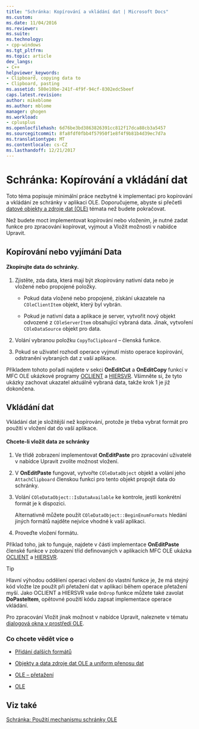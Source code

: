 ```yaml
---
title: "Schránka: Kopírování a vkládání dat | Microsoft Docs"
ms.custom: 
ms.date: 11/04/2016
ms.reviewer: 
ms.suite: 
ms.technology:
- cpp-windows
ms.tgt_pltfrm: 
ms.topic: article
dev_langs:
- C++
helpviewer_keywords:
- Clipboard, copying data to
- Clipboard, pasting
ms.assetid: 580e10be-241f-4f9f-94cf-8302edc5beef
caps.latest.revision: 
author: mikeblome
ms.author: mblome
manager: ghogen
ms.workload:
- cplusplus
ms.openlocfilehash: 6d76be3bd3863826391cc812f17dca88cb3a5457
ms.sourcegitcommit: 8fa8fdf0fbb4f57950f1e8f4f9b81b4d39ec7d7a
ms.translationtype: MT
ms.contentlocale: cs-CZ
ms.lasthandoff: 12/21/2017
---
```

# <a name="clipboard-copying-and-pasting-data"></a>Schránka: Kopírování a vkládání dat
Toto téma popisuje minimální práce nezbytné k implementaci pro kopírování a vkládání ze schránky v aplikaci OLE. Doporučujeme, abyste si přečetli [datové objekty a zdroje dat (OLE)](../mfc/data-objects-and-data-sources-ole.md) témata než budete pokračovat.  
  
 Než budete moct implementovat kopírování nebo vložením, je nutné zadat funkce pro zpracování kopírovat, vyjmout a Vložit možnosti v nabídce Upravit.  
  
##  <a name="_core_copying_or_cutting_data"></a>Kopírování nebo vyjímání Data  
  
#### <a name="to-copy-data-to-the-clipboard"></a>Zkopírujte data do schránky.  
  
1.  Zjistěte, zda data, která mají být zkopírovány nativní data nebo je vložené nebo propojené položky.  
  
    -   Pokud data vložené nebo propojené, získání ukazatele na `COleClientItem` objekt, který byl vybrán.  
  
    -   Pokud je nativní data a aplikace je server, vytvořit nový objekt odvozené z `COleServerItem` obsahující vybraná data. Jinak, vytvoření `COleDataSource` objekt pro data.  
  
2.  Volání vybranou položku `CopyToClipboard` – členská funkce.  
  
3.  Pokud se uživatel rozhodl operace vyjmutí místo operace kopírování, odstranění vybraných dat z vaší aplikace.  
  
 Příkladem tohoto pořadí najdete v sekci **OnEditCut** a **OnEditCopy** funkcí v MFC OLE ukázkové programy [OCLIENT](../visual-cpp-samples.md) a [HIERSVR](../visual-cpp-samples.md). Všimněte si, že tyto ukázky zachovat ukazatel aktuálně vybraná data, takže krok 1 je již dokončena.  
  
##  <a name="_core_pasting_data"></a>Vkládání dat  
 Vkládání dat je složitější než kopírování, protože je třeba vybrat formát pro použití v vložení dat do vaší aplikace.  
  
#### <a name="to-paste-data-from-the-clipboard"></a>Chcete-li vložit data ze schránky  
  
1.  Ve třídě zobrazení implementovat **OnEditPaste** pro zpracování uživatelé v nabídce Upravit zvolíte možnost vložení.  
  
2.  V **OnEditPaste** fungovat, vytvořte `COleDataObject` objekt a volání jeho `AttachClipboard` členskou funkci pro tento objekt propojit data do schránky.  
  
3.  Volání `COleDataObject::IsDataAvailable` ke kontrole, jestli konkrétní formát je k dispozici.  
  
     Alternativně můžete použít `COleDataObject::BeginEnumFormats` hledání jiných formátů najděte nejvíce vhodné k vaší aplikaci.  
  
4.  Proveďte vložení formátu.  
  
 Příklad toho, jak to funguje, najdete v části implementace **OnEditPaste** členské funkce v zobrazení tříd definovaných v aplikacích MFC OLE ukázka [OCLIENT](../visual-cpp-samples.md) a [HIERSVR](../visual-cpp-samples.md).  
  
> [!TIP]
>  Hlavní výhodou oddělení operaci vložení do vlastní funkce je, že má stejný kód vložte lze použít při přetažení dat v aplikaci během operace přetažení myší. Jako OCLIENT a HIERSVR vaše `OnDrop` funkce můžete také zavolat **DoPasteItem**, opětovné použití kódu zapsat implementace operace vkládání.  
  
 Pro zpracování Vložit jinak možnost v nabídce Upravit, naleznete v tématu [dialogová okna v prostředí OLE](../mfc/dialog-boxes-in-ole.md).  
  
### <a name="what-do-you-want-to-know-more-about"></a>Co chcete vědět více o  
  
-   [Přidání dalších formátů](../mfc/clipboard-adding-other-formats.md)  
  
-   [Objekty a data zdroje dat OLE a uniform přenosu dat](../mfc/data-objects-and-data-sources-ole.md)  
  
-   [OLE – přetažení](../mfc/drag-and-drop-ole.md)  
  
-   [OLE](../mfc/ole-background.md)  
  
## <a name="see-also"></a>Viz také  
 [Schránka: Použití mechanismu schránky OLE](../mfc/clipboard-using-the-ole-clipboard-mechanism.md)

